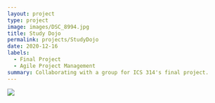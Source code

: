 ```yaml
---
layout: project
type: project
image: images/DSC_8994.jpg
title: Study Dojo
permalink: projects/StudyDojo
date: 2020-12-16
labels:
  - Final Project
  - Agile Project Management
summary: Collaborating with a group for ICS 314's final project.
---
```


<img class="ui medium right floated rounded image" src="../images/DSC_8994.jpg">
